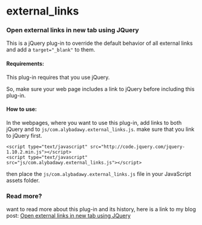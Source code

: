 external_links
==============

### Open external links in new tab using JQuery

This is a jQuery plug-in to override the default behavior of all external links and add a `target="_blank"` to them.


#### Requirements:

This plug-in requires that you use jQuery.

So, make sure your web page includes a link to jQuery before including this plug-in.

#### How to use:

In the webpages, where you want to use this plug-in, add links to both jQuery and to `js/com.alybadawy.external_links.js`. make sure that you link to jQuery first.

	<script type="text/javascript" src="http://code.jquery.com/jquery-1.10.2.min.js"></script>
	<script type="text/javascript" src="js/com.alybadawy.external_links.js"></script>

then place the `js/com.alybadawy.external_links.js` file in your JavaScript assets folder.

### Read more?

want to read more about this plug-in and its history, here is a link to my blog post: [Open external links in new tab using JQuery](http://alybadawy.com/web/2013/08/17/open-external-links-in-new-tab-using-jquery/)
